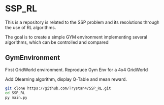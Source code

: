 # SSP_RL

This is a repository is related to the SSP problem and its resolutions through the use of RL algorithms.

The goal is to create a simple GYM environment implementing several algorithms, which can be controlled and compared


## GymEnvironment

First GridWorld environment. Reproduce Gym Env for a 4x4 GridWorld

Add Qlearning algorithm, display Q-Table and mean reward.

```Bash
git clone https://github.com/Trystan4/SSP_RL.git
cd SSP_RL
py main.py
```

